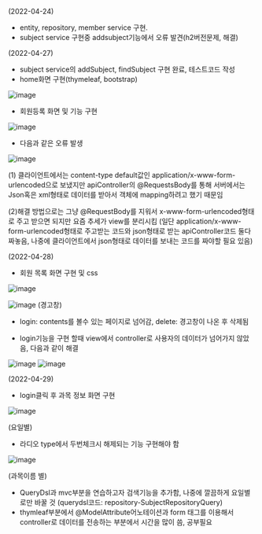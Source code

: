 (2022-04-24)
- entity, repository, member service 구현.
- subject service 구현중 addsubject기능에서 오류 발견(h2버전문제, 해결)

(2022-04-27)
- subject service의 addSubject, findSubject 구현 완료, 테스트코드 작성
- home화면 구현(thymeleaf, bootstrap)

![image](https://user-images.githubusercontent.com/68144687/165510362-96adf80e-cffb-4c30-884b-6b719c0d81d8.png)

- 회원등록 화면 및 기능 구현 

![image](https://user-images.githubusercontent.com/68144687/165510408-0db627a5-6c17-4e4d-9e1e-4cddf87e4581.png)

- 다음과 같은 오류 발생

![image](https://user-images.githubusercontent.com/68144687/165510435-e1e2d6f0-6c46-49c5-9200-8df3fcd38f0d.png)

(1) 클라이언트에서는 content-type default값인 application/x-www-form-urlencoded으로 보냈지만 apiController의 @RequestsBody를 통해 서버에서는 Json혹은 xml형태로 데이터를 받아서 객체에 mapping하려고 했기 때문임

(2)해결 방법으로는 그냥 @RequestBody를 지워서 x-www-form-urlencoded형태로 주고 받으면 되지만 요즘 추세가 view를 분리시킴
(일단 application/x-www-form-urlencoded형태로 주고받는 코드와 json형태로 받는 apiController코드 둘다 짜놓음, 나중에 클라이언트에서 json형태로 데이터를 보내는 코드를 짜야할 필요 있음) 

(2022-04-28)

- 회원 목록 화면 구현 및 css

![image](https://user-images.githubusercontent.com/68144687/165752089-9acfa16d-4c66-46dc-b74f-8b0f6412ccb7.png)


![image](https://user-images.githubusercontent.com/68144687/165751022-739fd67b-1a6c-4501-b882-b069d7a4d7cb.png)
(경고창)
- login: contents를 볼수 있는 페이지로 넘어감, delete: 경고창이 나온 후 삭제됨

- login기능을 구현 할때 view에서 controller로 사용자의 데이터가 넘어가지 않았음, 다음과 같이 해결

![image](https://user-images.githubusercontent.com/68144687/165751159-d8f4b8c4-e1ce-4445-982e-68c17e88d514.png)
![image](https://user-images.githubusercontent.com/68144687/165751172-492f5c17-2663-4feb-9a42-fbbf9cbda98b.png)


(2022-04-29)
- login클릭 후 과목 정보 화면 구현

![image](https://user-images.githubusercontent.com/68144687/165969225-dfcdc777-936f-4143-863b-b7687066fe8c.png)

(요일별)
- 라디오 type에서 두번체크시 해제되는 기능 구현해야 함

![image](https://user-images.githubusercontent.com/68144687/165969744-6d914e5a-b4dc-4b1e-9201-ef1b5744a585.png)


(과목이름 별)

- QueryDsl과 mvc부분을 연습하고자 검색기능을 추가함, 나중에 깔끔하게 요일별로만 바꿀 것
(querydsl코드: repository-SubjectRepositoryQuery)
- thymleaf부분에서 @ModelAttribute어노테이션과 form 태그를 이용해서 controller로 데이터를 전송하는 부분에서 시간을 많이 씀, 공부필요
